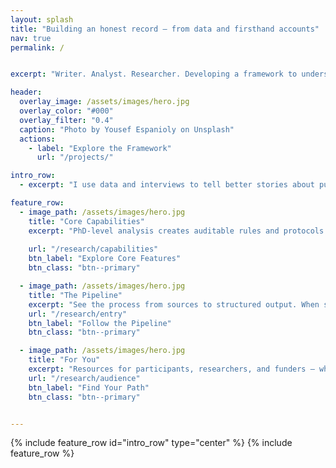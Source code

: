 ```yaml
---
layout: splash
title: "Building an honest record — from data and firsthand accounts"
nav: true
permalink: /


excerpt: "Writer. Analyst. Researcher. Developing a framework to understand institutional response to critical incidents."

header:
  overlay_image: /assets/images/hero.jpg
  overlay_color: "#000"
  overlay_filter: "0.4"
  caption: "Photo by Yousef Espanioly on Unsplash"
  actions:
    - label: "Explore the Framework"
      url: "/projects/"

intro_row:
  - excerpt: "I use data and interviews to tell better stories about public institutions with a current focus on deficiencies in university response to identity-based harm, protest-related activity, TPM violations, and campus safety failures."

feature_row:
  - image_path: /assets/images/hero.jpg
    title: "Core Capabilities"
    excerpt: "PhD-level analysis creates auditable rules and protocols for AI-assisted incident processing. Student interviews provide insight into their lived experience and aid in filling record gaps."
    
    url: "/research/capabilities"
    btn_label: "Explore Core Features"
    btn_class: "btn--primary"

  - image_path: /assets/images/hero.jpg
    title: "The Pipeline"
    excerpt: "See the process from sources to structured output. When source documents fall short, questions turn into FOIA requests, comment outreach, and interviews with the people involved."
    url: "/research/entry"
    btn_label: "Follow the Pipeline"
    btn_class: "btn--primary"

  - image_path: /assets/images/hero.jpg
    title: "For You"
    excerpt: "Resources for participants, researchers, and funders — whether you want to share your story, study institutional response, or invest in change, this platform is built to support clarity, care, and impact."
    url: "/research/audience"
    btn_label: "Find Your Path"
    btn_class: "btn--primary"


---
```


{% include feature_row id="intro_row" type="center" %}
{% include feature_row %}

